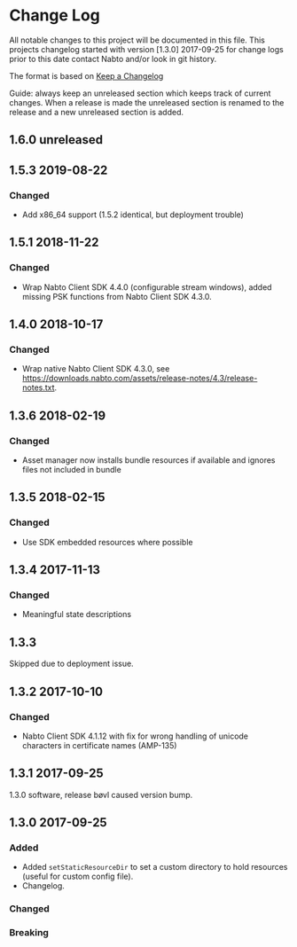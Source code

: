 # Change Log

All notable changes to this project will be documented in this file. This projects changelog started
with version [1.3.0] 2017-09-25 for change logs prior to this date contact Nabto and/or look in git
history.

The format is based on [Keep a Changelog](http://keepachangelog.com/)

Guide: always keep an unreleased section which keeps track of current
changes. When a release is made the unreleased section is renamed to
the release and a new unreleased section is added.

## 1.6.0 unreleased

## 1.5.3 2019-08-22

### Changed

- Add x86_64 support (1.5.2 identical, but deployment trouble)


## 1.5.1 2018-11-22

### Changed

- Wrap Nabto Client SDK 4.4.0 (configurable stream windows), added missing PSK functions from Nabto Client SDK 4.3.0.

## 1.4.0 2018-10-17

### Changed

- Wrap native Nabto Client SDK 4.3.0, see https://downloads.nabto.com/assets/release-notes/4.3/release-notes.txt.

## 1.3.6 2018-02-19

### Changed
- Asset manager now installs bundle resources if available and ignores files not included in bundle

## 1.3.5 2018-02-15

### Changed
- Use SDK embedded resources where possible

## 1.3.4 2017-11-13

### Changed
- Meaningful state descriptions

## 1.3.3
Skipped due to deployment issue.

## 1.3.2 2017-10-10

### Changed
- Nabto Client SDK 4.1.12 with fix for wrong handling of unicode characters in certificate names (AMP-135)

## 1.3.1 2017-09-25

1.3.0 software, release bøvl caused version bump.

## 1.3.0 2017-09-25

### Added
- Added `setStaticResourceDir` to set a custom directory to hold resources (useful for custom config file).
- Changelog.

### Changed

### Breaking
